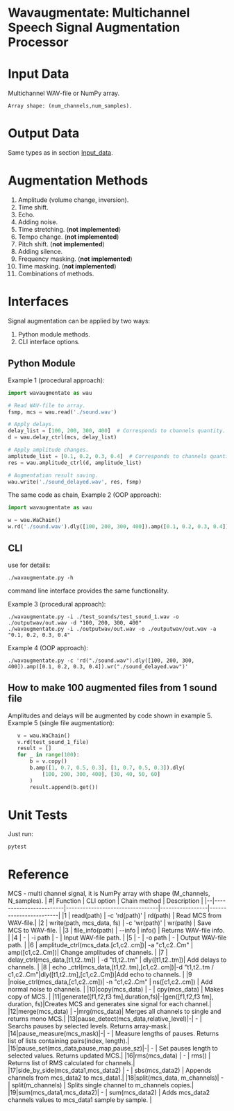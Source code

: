 # **Wavaugmentate**:  Multichannel Speech Signal Augmentation Processor

# Input Data

Multichannel WAV-file or NumPy array.
```
Array shape: (num_channels,num_samples).
```
# Output Data
Same types as in section [Input_data](#Input_data).

# Augmentation Methods 
1. Amplitude (volume change, inversion).
2. Time shift.
3. Echo.
4. Adding noise.
6. Time stretching. (**not implemented**)
7. Tempo change. (**not implemented**)
8. ​​Pitch shift. (**not implemented**)
9. Adding silence. 
10. Frequency masking. (**not implemented**)
11. Time masking. (**not implemented**)
12. Combinations of methods.

# Interfaces
Signal augmentation can be applied by two ways:
1. Python module methods.
2. CLI interface options.

## Python Module

Example 1 (procedural approach):
```Python
import wavaugmentate as wau

# Read WAV-file to array.
fsmp, mcs = wau.read('./sound.wav')

# Apply delays.
delay_list = [100, 200, 300, 400]  # Corresponds to channels quantity. 
d = wau.delay_ctrl(mcs, delay_list)

# Apply amplitude changes.
amplitude_list = [0.1, 0.2, 0.3, 0.4]  # Corresponds to channels quantity. 
res = wau.amplitude_ctrl(d, amplitude_list)

# Augmentation result saving.
wau.write('./sound_delayed.wav', res, fsmp)
```
The same code as chain, Example 2 (OOP approach):

```Python
import wavaugmentate as wau

w = wau.WaChain()
w.rd('./sound.wav').dly([100, 200, 300, 400]).amp([0.1, 0.2, 0.3, 0.4]).wr('./sound_delayed.wav')
```
## CLI

use for details:
```
./wavaugmentate.py -h
```

command line interface  provides the same functionality.

Example 3 (procedural approach):
```shell
./wavaugmentate.py -i ./test_sounds/test_sound_1.wav -o ./outputwav/out.wav -d "100, 200, 300, 400"
./wavaugmentate.py -i ./outputwav/out.wav -o ./outputwav/out.wav -a "0.1, 0.2, 0.3, 0.4"

```

Example 4 (OOP approach):
```shell
./wavaugmentate.py -c 'rd("./sound.wav").dly([100, 200, 300, 400]).amp([0.1, 0.2, 0.3, 0.4]).wr("./sound_delayed.wav")'

```
 ## How to make 100 augmented files from 1 sound file
 Amplitudes and delays will be augmented by  code shown in example 5.
 Example 5 (single file augmentation):
 ```Python
    v = wau.WaChain()
    v.rd(test_sound_1_file)
    result = []
    for _ in range(100):
        b = v.copy()
        b.amp([1, 0.7, 0.5, 0.3], [1, 0.7, 0.5, 0.3]).dly(
            [100, 200, 300, 400], [30, 40, 50, 60]
        )
        result.append(b.get())
```

# Unit Tests

Just run:
```shell
pytest
```

# Reference
MCS - multi channel signal, it is NumPy array with shape (M_channels, N_samples).
| #|        Function        |            CLI option           |  Chain method   |     Description     |
|--|------------------------|---------------------------------|-----------------|------------------------|
|1 | read(path)             | -c 'rd(path)'              | rd(path)        | Read MCS from WAV-file.|
|2 | write(path, mcs_data, fs)  | -c 'wr(path)'              | wr(path)        | Save MCS to WAV-file.  |
|3 | file_info(path)        | --info                     | info()          | Returns WAV-file info. |
|4 |        -               | -i path                    |  -              | Input WAV-file path.   |
|5 |        -               | -o path                    |  -              | Output WAV-file path.  |
|6 | amplitude_ctrl(mcs_data.[c1,c2..cm])| -a "c1,c2..Cm"             | amp([c1,c2..Cm])| Change amplitudes of channels. |
|7 | delay_ctrl(mcs_data,[t1,t2..tm])    | -d "t1,t2..tm"             | dly([t1,t2..tm])| Add delays to channels.        |
|8 | echo _ctrl(mcs_data,[t1,t2..tm],[c1,c2..cm])|-d "t1,t2..tm / c1,c2..Cm"|dly([t1,t2..tm],[c1,c2..Cm])|Add echo to channels. |
|9 |noise_ctrl(mcs_data,[c1,c2..cm])| -n "c1,c2..Cm"             | ns([c1,c2..cm]) | Add normal noise to channels. | 
|10|copy(mcs_data)         | -                          | cpy(mcs_data)   | Makes copy of MCS. |
|11|generate([f1,f2,f3 fm],duration,fs)|-|gen([f1,f2,f3 fm], duration, fs)|Creates MCS and generates sine signal for each channel.|
|12|merge(mcs_data) | -|mrg(mcs_data)| Merges all channels to single and returns  mono MCS.|
|13|pause_detect(mcs_data,relative_level)|-| - | Searchs pauses by selected levels. Returns array-mask.|
|14|pause_measure(mcs_mask)|-| - | Measure lengths of pauses. Returns list of lists containing pairs(index, length).|
|15|pause_set(mcs_data,pause_map,pause_sz)|-| - | Set pauses length to selected values. Returns updated MCS.|
|16|rms(mcs_data) | - | rms() | Returns list of RMS calculated for channels.|
|17|side_by_side(mcs_data1,mcs_data2) | - | sbs(mcs_data2) | Appends channels from mcs_data2 to mcs_data1.| 
|18|split(mcs_data, m_channels)| - | split(m_channels) | Splits single channel to m_channels copies.|  
|19|sum(mcs_data1,mcs_data2)| - | sum(mcs_data2) | Adds mcs_data2 channels values to mcs_data1 sample by sample. |



 

